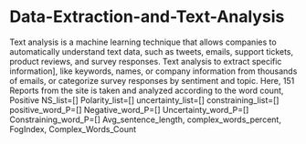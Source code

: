 # Data-Extraction-and-Text-Analysis
Text analysis is a machine learning technique that allows companies to automatically understand text data, such as tweets, emails, support tickets, product reviews, and survey responses.
Text analysis to extract specific information], like keywords, names, or company information from thousands of emails, or categorize survey responses by sentiment and topic.
Here, 151 Reports from the site is taken and analyzed according to the word count, Positive 
NS_list=[]
Polarity_list=[]
uncertainty_list=[]
constraining_list=[]
positive_word_P=[]
Negative_word_P=[]
Uncertainty_word_P=[]
Constraining_word_P=[]
Avg_sentence_length, complex_words_percent, FogIndex, Complex_Words_Count

